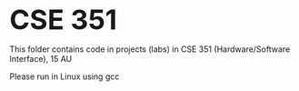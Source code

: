 <p>
<strong><font size=18>CSE 351</font></strong>
</p>
<p>
This folder contains code in projects (labs) in CSE 351 (Hardware/Software Interface), 15 AU
</p>
<p>
Please run in Linux using gcc
</p>

